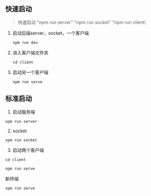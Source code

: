 ## 快速启动

>快速启动
>"npm run server\" \"npm run socket\" \"npm run client\

1. 启动后端server，socket，一个客户端

    `npm run dev`  

2. 进入客户端文件夹
  
    `cd client` 

3. 启动另一个客户端

   `npm run serve` 

## 标准启动

1. 启动服务端

  `npm run server`

2. socket

  `npm run socket`

3. 启动两个客户端

  `cd client`

  `npm run serve`

  新终端

  `npm run serve`


